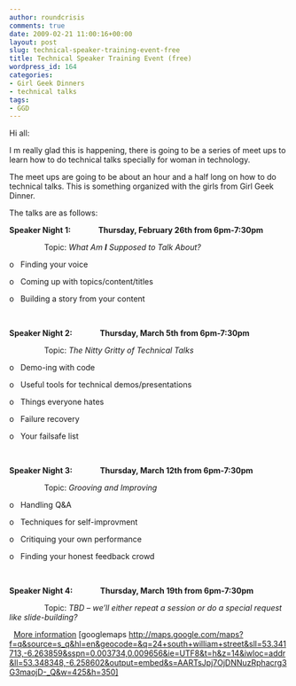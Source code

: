 ```yaml
---
author: roundcrisis
comments: true
date: 2009-02-21 11:00:16+00:00
layout: post
slug: technical-speaker-training-event-free
title: Technical Speaker Training Event (free)
wordpress_id: 164
categories:
- Girl Geek Dinners
- technical talks
tags:
- GGD
---
```


Hi all:

I m really glad this is happening, there is going to be a series of meet ups to learn how to do technical talks specially for woman in technology.

The meet ups are going to be about an hour and a half long on how to do technical talks. This is something organized with the girls from Girl Geek Dinner. 

The talks are as follows:


**Speaker Night 1:               Thursday, February 26th from 6pm-7:30pm**




                Topic: _What Am ***I*** Supposed to Talk About?_




o   Finding your voice




o   Coming up with topics/content/titles




o   Building a story from your content




 




**Speaker Night 2:               Thursday, March 5th from 6pm-7:30pm**




                Topic: _The Nitty Gritty of Technical Talks_




o   Demo-ing with code




o   Useful tools for technical demos/presentations




o   Things everyone hates




o   Failure recovery




o   Your failsafe list




 




**Speaker Night 3:               Thursday, March 12th from 6pm-7:30pm**




                Topic: _Grooving and Improving_




o   Handling Q&A




o   Techniques for self-improvment




o   Critiquing your own performance




o   Finding your honest feedback crowd




 




**Speaker Night 4:               Thursday, March 19th from 6pm-7:30pm**




                Topic: _TBD – we’ll either repeat a session or do a special request like slide-building?_



 
[ More information](http://www.irelandgirlgeekdinners.com/?p=52)
[googlemaps http://maps.google.com/maps?f=q&source=s_q&hl=en&geocode=&q=24+south+william+street&sll=53.341713,-6.263859&sspn=0.003734,0.009656&ie=UTF8&t=h&z=14&iwloc=addr&ll=53.348348,-6.258602&output=embed&s=AARTsJpj7OjDNNuzRphacrg3G3maojD-_Q&w=425&h=350]

